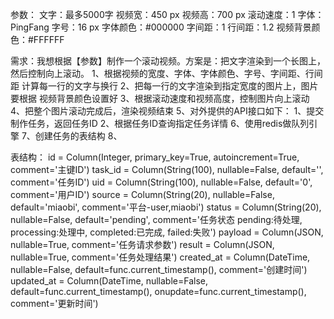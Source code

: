 参数：
    文字：最多5000字
    视频宽：450 px
    视频高：700 px
    滚动速度：1
    字体：PingFang
    字号：16 px
    字体颜色：#000000
    字间距：1
    行间距：1.2
    视频背景颜色：#FFFFFF

需求：我想根据【参数】制作一个滚动视频。方案是：把文字渲染到一个长图上，然后控制向上滚动。
    1、根据视频的宽度、字体、字体颜色、字号、字间距、行间距  计算每一行的文字与换行
    2、把每一行的文字渲染到指定宽度的图片上，图片要根据 视频背景颜色设置好
    3、根据滚动速度和视频高度，控制图片向上滚动
    4、把整个图片滚动完成后，渲染视频结束
    5、对外提供的API接口如下：
        1、提交制作任务，返回任务ID
        2、根据任务ID查询指定任务详情
    6、使用redis做队列引擎
    7、创建任务的表结构
    8、

表结构：
    id = Column(Integer, primary_key=True, autoincrement=True, comment='主键ID')
    task_id = Column(String(100), nullable=False, default='', comment='任务ID')
    uid = Column(String(100), nullable=False, default='0', comment='用户ID')
    source = Column(String(20), nullable=False, default='miaobi', comment='平台-user,miaobi')
    status = Column(String(20), nullable=False, default='pending', comment='任务状态 pending:待处理, processing:处理中, completed:已完成, failed:失败')
    payload = Column(JSON, nullable=True, comment='任务请求参数')
    result = Column(JSON, nullable=True, comment='任务处理结果')
    created_at = Column(DateTime, nullable=False, default=func.current_timestamp(), comment='创建时间')
    updated_at = Column(DateTime, nullable=False, default=func.current_timestamp(), onupdate=func.current_timestamp(), comment='更新时间')

